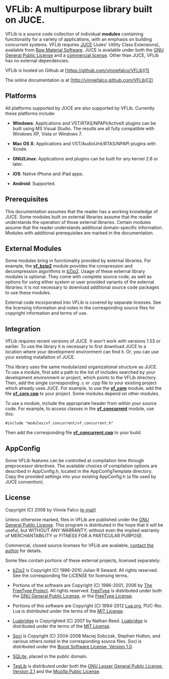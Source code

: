 # VFLib: A multipurpose library built on JUCE.

VFLib is a source code collection of individual **modules** containing
functionality for a variety of applications, with an emphasis on building
concurrent systems. VFLib requires [JUCE][3] (Jules' Utility Class
Extensions), available from [Raw Material Software][4]. JUCE is available
under both the [GNU General Public License][5] and a [commercial license][6].
Other than JUCE, VFLib has no external dependencies.

VFLib is hosted on Github at [https://github.com/vinniefalco/VFLib][1]

The online documentation is at [http://vinniefalco.github.com/VFLib][2]

## Platforms

All platforms supported by JUCE are also supported by VFLib. Currently these
platforms include:

- **Windows**: Applications and VST/RTAS/NPAPI/ActiveX plugins can be built 
using MS Visual Studio. The results are all fully compatible with Windows
XP, Vista or Windows 7.

- **Mac OS X**: Applications and VST/AudioUnit/RTAS/NPAPI plugins with Xcode.

- **GNU/Linux**: Applications and plugins can be built for any kernel 2.6 or
later.

- **iOS**: Native iPhone and iPad apps.

- **Android**: Supported.

## Prerequisites

This documentation assumes that the reader has a working knowledge of JUCE.
Some modules built on external libraries assume that the reader understands
the operation of those external libraries. Certain modules assume that the
reader understands additional domain-specific information. Modules with
additional prerequisites are marked in the documentation.

## External Modules

Some modules bring in functionality provided by external libraries. For
example, the **[vf_bzip2][vf_bzip2]** module provides the compression and decompression
algorithms in [bZip2][7]. Usage of these external library modules is optional.
They come with complete source code, as well as options for using either
system or user provided variants of the external libraries: it is not
necessary to download additional source code packages to use these modules.

External code incorporated into VFLib is covered by separate licenses. See
the licensing information and notes in the corresponding source files for
copyright information and terms of use.

## Integration

VFLib requires recent versions of JUCE. It won't work with versions 1.53 or
earlier. To use the library it is necessary to first download JUCE to a
location where your development environment can find it. Or, you can use your
existing installation of JUCE.

This library uses the same modularized organizational structure as JUCE. To
use a module, first add a path to the list of includes searched by your
development environment or project, which points to the VFLib directory. Then,
add the single corresponding .c or .cpp file to your existing project which
already uses JUCE. For example, to use the **[vf_core][vf_core]** module, add the file
**[vf_core.cpp][vf_core.cpp]** to your project. Some modules depend on other
modules.

To use a module, include the appropriate header from within your source code.
For example, to access classes in the **[vf_concurrent][vf_concurrent]** module,
use this:

    #include "modules/vf_concurrent/vf_concurrent.h"

Then add the corresponding file **[vf_concurrent.cpp][vf_concurrent.cpp]** to
your build.

## AppConfig

Some VFLib features can be controlled at compilation time through
preprocessor directives. The available choices of compilation options are
described in AppConfig.h, located in the AppConfigTemplate directory. Copy
the provided settings into your existing AppConfig.h (a file used by JUCE
convention).

## License

Copyright (C) 2008 by Vinnie Falco ([e-mail][0])

Unless otherwise marked, files in VFLib are published under the [GNU General
Public License][5].  This program is distributed in the hope that it will be
useful, but WITHOUT ANY WARRANTY; without even the implied warranty of
MERCHANTABILITY or FITNESS FOR A PARTICULAR PURPOSE.

Commercial, closed source licenses for VFLib are available, [contact the
author][0] for details.

Some files contain portions of these external projects, licensed separately:

- [bZip2][7] is Copyright (C) 1996-2010 Julian R Seward. All rights
reserved. See the corresponding file LICENSE for licensing terms.

- Portions of the software are Copyright (C) 1996-2001, 2006 by [The FreeType
Project][8]. All rights reserved. [FreeType][8] is distributed
under both the [GNU General Public License][5], or the
[FreeType License][9].

- Portions of this software are Copyright (C) 1994-2012 [Lua.org][10], PUC-Rio.
Lua is distributed under the terms of the [MIT License][11].

- [Luabridge][12] is Copyrighted (C) 2007 by Nathan Reed. [Luabridge][12] is
distributed under the terms of the [MIT License][11].

- [Soci][13] is Copyright (C) 2004-2008 Maciej Sobczak, Stephen Hutton, and
various others noted in the corresponding source files. Soci is distributed
under the [Boost Software License, Version 1.0][14].

- [SQLite][15], placed in the public domain.

- [TagLib][16] is distributed under both the [GNU Lesser General Public License,
Version 2.1][17] and the [Mozilla Public License][18].

[0]: mailto:vinnie.falco@gmail.com "Vinnie Falco (Email)"
[1]: https://github.com/vinniefalco/VFLib "VFLib Project"
[2]: http://vinniefalco.github.com/VFLib/ "VFLib Documentation"
[3]: http://rawmaterialsoftware.com/juce.php "JUCE"
[4]: http://rawmaterialsoftware.com/ "Raw Material Software"
[5]: http://www.gnu.org/licenses/gpl-2.0.html "GNU General Public License, version 2"
[6]: http://rawmaterialsoftware.com/jucelicense.php "JUCE Licenses"
[7]: http://www.bzip.org/ "bZip2: Home"
[8]: http://freetype.org/ "The FreeType Project"
[9]: http://www.freetype.org/FTL.TXT "The FreeType Project License"
[10]: http://www.lua.org/ "The Programming Language Lua"
[11]: http://www.opensource.org/licenses/mit-license.html "The MIT License"
[12]: https://github.com/vinniefalco/LuaBridge
[13]: http://soci.sourceforge.net/ "SOCI"
[14]: http://www.boost.org/LICENSE_1_0.txt "Boost Software License, Version 1.0"
[15]: http://sqlite.org/ "SQLite Home Page"
[16]: http://developer.kde.org/~wheeler/taglib.html "TagLib"
[17]: http://www.gnu.org/licenses/lgpl-2.1.html "Gnu Lesser General Public License, version 2.1"
[18]: http://www.mozilla.org/MPL/1.1/ "Mozilla Public License"

[vf_bzip2]:          http://vinniefalco.github.com/VFLib/group__vf__bzip2.html "bZip2"
[vf_core]:           http://vinniefalco.github.com/VFLib/group__vf__core.html "vf_core"
[vf_concurrent]:     http://vinniefalco.github.com/VFLib/group__vf__concurrent.html "vf_concurrent"
[vf_core.cpp]:       http://vinniefalco.github.com/VFLib/vf__core_8cpp.html "vf_core.cpp"
[vf_concurrent.cpp]: http://vinniefalco.github.com/VFLib/vf__concurrent_8cpp.html "vf_concurrent.cpp"

